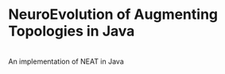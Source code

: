 <h1>
	NeuroEvolution of Augmenting Topologies in Java
</h1>
</br>
<body>
	An implementation of NEAT in Java
</body>